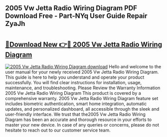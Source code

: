 ## 2005 Vw Jetta Radio Wiring Diagram PDF Download Free - Part-NYq User Guide Repair ZyaJh

# <h2><a href="http://dfnhfoi.blite.top/?on=2005+Vw+Jetta+Radio+Wiring+Diagram">🔗Download New 👉🔴 2005 Vw Jetta Radio Wiring Diagram</a></h2>

[![2005 Vw Jetta Radio Wiring Diagram download](https://i.imgur.com/lujVjoI.png)](http://dfnhfoi.blite.top/?on=2005+Vw+Jetta+Radio+Wiring+Diagram)
Hello and welcome to the user manual for your newly received 2005 Vw Jetta Radio Wiring Diagram. This guide is here to help you understand and operate your product successfully. You will find clear instructions for installation, usage, maintenance, and troubleshooting. Please Review the Warranty Information 2005 Vw Jetta Radio Wiring Diagram This product is covered by a comprehensive warranty. 2005 Vw Jetta Radio Wiring Diagram feature set includes biometric authentication, smart home integration, automatic updates, and personalized dashboard, all accessible through the sleek and user-friendly interface. We trust that the2005 Vw Jetta Radio Wiring Diagram has been an accurate and thorough resource in your efforts to master your new device. In case of any queries or concerns, please do not hesitate to reach out to our customer service team.
